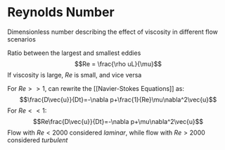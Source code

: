 # Reynolds Number
Dimensionless number describing the effect of viscosity in different flow scenarios

Ratio between the largest and smallest eddies
$$Re = \frac{\rho uL}{\mu}$$
If viscosity is large, $Re$ is small, and vice versa

For $Re >> 1$, can rewrite the [[Navier-Stokes Equations]] as:
$$\frac{D\vec{u}}{Dt}=-\nabla p+\frac{1}{Re}\mu\nabla^2\vec{u}$$
For $Re << 1$:
$$Re\frac{D\vec{u}}{Dt}=-\nabla p+\mu\nabla^2\vec{u}$$
Flow with $Re<2000$ considered *laminar*, while flow with $Re >2000$ considered *turbulent*